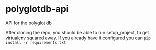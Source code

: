 # polyglotdb-api
API for the polyglot db

After cloning the repo, you should be able to run setup_project, to get virtualenv squared away. If you already have it
configured you can `pip install -r requirements.txt`
